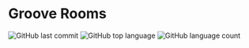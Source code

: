 # Groove Rooms
  
![GitHub last commit](https://img.shields.io/github/last-commit/mikolajczykb/groove-rooms)
![GitHub top language](https://img.shields.io/github/languages/top/mikolajczykb/groove-rooms)
![GitHub language count](https://img.shields.io/github/languages/count/mikolajczykb/groove-rooms)
 
